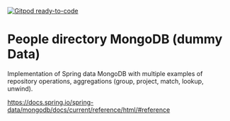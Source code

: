 [![Gitpod ready-to-code](https://img.shields.io/badge/Gitpod-ready--to--code-blue?logo=gitpod)](https://gitpod.io/#https://github.com/JordanEC/SpringREST-MongoDB)

# People directory MongoDB (dummy Data)

Implementation of Spring data MongoDB with multiple examples of repository operations, aggregations (group, project, match, lookup, unwind).

https://docs.spring.io/spring-data/mongodb/docs/current/reference/html/#reference